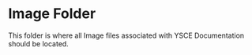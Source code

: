 # Image Folder

This folder is where all Image files associated with YSCE Documentation should be located.

